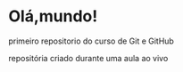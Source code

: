 # Olá,mundo!
 primeiro repositorio do curso de Git e GitHub

repositória criado durante uma aula ao vivo
